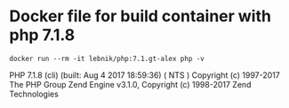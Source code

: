 # Docker file for build container with php 7.1.8

```
docker run --rm -it lebnik/php:7.1.gt-alex php -v
```

PHP 7.1.8 (cli) (built: Aug  4 2017 18:59:36) ( NTS )
Copyright (c) 1997-2017 The PHP Group
Zend Engine v3.1.0, Copyright (c) 1998-2017 Zend Technologies
